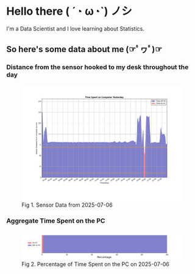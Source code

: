 
# Hello there ( ´◔ ω◔`) ノシ

I'm a Data Scientist and I love learning about Statistics.

## So here's some data about me (☞ﾟヮﾟ)☞


### Distance from the sensor hooked to my desk throughout the day
<figure>
  <picture>
    <source media="(prefers-color-scheme: dark)" srcset="Pi/readme/graphs/lineplot/dark-plot-2025-07-06.png">
    <source media="(prefers-color-scheme: light)" srcset="Pi/readme/graphs/lineplot/light-plot-2025-07-06.png">
    <img alt="Shows a black logo in light color mode and a white one in dark color mode." src="Pi/readme/graphs/lineplot/light-plot-2025-07-06.png">
  </picture>
  <figcaption>Fig 1. Sensor Data from 2025-07-06</figcaption>
</figure>



### Aggregate Time Spent on the PC
<figure>
  <picture>
    <source media="(prefers-color-scheme: dark)" srcset="Pi/readme/graphs/barplot/dark-plot-2025-07-06.png">
    <source media="(prefers-color-scheme: light)" srcset="Pi/readme/graphs/barplot/light-plot-2025-07-06.png">
    <img alt="Shows a black logo in light color mode and a white one in dark color mode." src="Pi/readme/graphs/barplot/light-plot-2025-07-06.png">
  </picture>
  <figcaption>Fig 2. Percentage of Time Spent on the PC on 2025-07-06</figcaption>
</figure>
